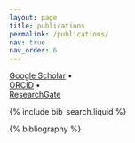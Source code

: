 ```yaml
---
layout: page
title: publications
permalink: /publications/
nav: true
nav_order: 6
---
```

[<i class="ai ai-google-scholar"></i> Google Scholar](https://scholar.google.com/...) •  
[<i class="ai ai-orcid"></i> ORCID](https://orcid.org/...) •  
[<i class="ai ai-researchgate"></i> ResearchGate](https://www.researchgate.net/...)


<!-- _pages/publications.md -->

<!-- Bibsearch Feature -->

{% include bib_search.liquid %}

<div class="publications">

{% bibliography %}

</div>